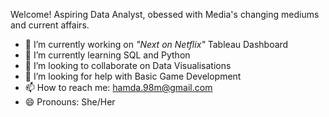 Welcome! Aspiring Data Analyst, obessed with Media's changing mediums and current affairs.

- 🔭 I’m currently working on _"Next on Netflix"_ Tableau Dashboard
- 🌱 I’m currently learning SQL and Python
- 👯 I’m looking to collaborate on Data Visualisations
- 🤔 I’m looking for help with Basic Game Development
- 📫 How to reach me: hamda.98m@gmail.com
- 😄 Pronouns: She/Her
